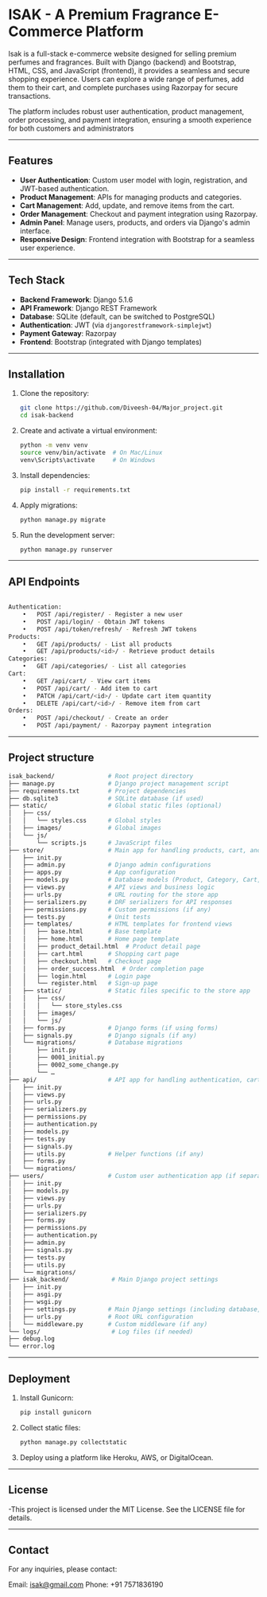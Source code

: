 # ISAK - A Premium Fragrance E-Commerce Platform

Isak is a full-stack e-commerce website designed for selling premium perfumes and fragrances. Built with Django (backend) and Bootstrap, HTML, CSS, and JavaScript (frontend), it provides a seamless and secure shopping experience. Users can explore a wide range of perfumes, add them to their cart, and complete purchases using Razorpay for secure transactions.

The platform includes robust user authentication, product management, order processing, and payment integration, ensuring a smooth experience for both customers and administrators

---

## Features

- **User Authentication**: Custom user model with login, registration, and JWT-based authentication.
- **Product Management**: APIs for managing products and categories.
- **Cart Management**: Add, update, and remove items from the cart.
- **Order Management**: Checkout and payment integration using Razorpay.
- **Admin Panel**: Manage users, products, and orders via Django's admin interface.
- **Responsive Design**: Frontend integration with Bootstrap for a seamless user experience.

---

## Tech Stack

- **Backend Framework**: Django 5.1.6
- **API Framework**: Django REST Framework
- **Database**: SQLite (default, can be switched to PostgreSQL)
- **Authentication**: JWT (via `djangorestframework-simplejwt`)
- **Payment Gateway**: Razorpay
- **Frontend**: Bootstrap (integrated with Django templates)

---

## Installation

1. Clone the repository:
   ```bash
   git clone https://github.com/Diveesh-04/Major_project.git
   cd isak-backend
   
2. Create and activate a virtual environment:
   ```bash
   python -m venv venv
   source venv/bin/activate  # On Mac/Linux
   venv\Scripts\activate     # On Windows
   
3. Install dependencies:
   ```bash
   pip install -r requirements.txt

4. Apply migrations:
   ```bash
   python manage.py migrate

5. Run the development server:
   ```bash
   python manage.py runserver

---

## API Endpoints
```bash

Authentication:
	•	POST /api/register/ - Register a new user
	•	POST /api/login/ - Obtain JWT tokens
	•	POST /api/token/refresh/ - Refresh JWT tokens
Products:
	•	GET /api/products/ - List all products
	•	GET /api/products/<id>/ - Retrieve product details
Categories:
	•	GET /api/categories/ - List all categories
Cart:
	•	GET /api/cart/ - View cart items
	•	POST /api/cart/ - Add item to cart
	•	PATCH /api/cart/<id>/ - Update cart item quantity
	•	DELETE /api/cart/<id>/ - Remove item from cart
Orders:
	•	POST /api/checkout/ - Create an order
	•	POST /api/payment/ - Razorpay payment integration
```
---

## Project structure
```bash
isak_backend/               # Root project directory
├── manage.py               # Django project management script
├── requirements.txt        # Project dependencies
├── db.sqlite3              # SQLite database (if used)
├── static/                 # Global static files (optional)
│   ├── css/
│   │   └── styles.css      # Global styles
│   ├── images/             # Global images
│   └── js/
│       └── scripts.js      # JavaScript files
├── store/                  # Main app for handling products, cart, and orders
│   ├── init.py
│   ├── admin.py            # Django admin configurations
│   ├── apps.py             # App configuration
│   ├── models.py           # Database models (Product, Category, Cart, Order, etc.)
│   ├── views.py            # API views and business logic
│   ├── urls.py             # URL routing for the store app
│   ├── serializers.py      # DRF serializers for API responses
│   ├── permissions.py      # Custom permissions (if any)
│   ├── tests.py            # Unit tests
│   ├── templates/          # HTML templates for frontend views
│   │   ├── base.html       # Base template
│   │   ├── home.html       # Home page template
│   │   ├── product_detail.html  # Product detail page
│   │   ├── cart.html       # Shopping cart page
│   │   ├── checkout.html   # Checkout page
│   │   ├── order_success.html  # Order completion page
│   │   ├── login.html      # Login page
│   │   └── register.html   # Sign-up page
│   ├── static/             # Static files specific to the store app
│   │   ├── css/
│   │   │   └── store_styles.css
│   │   ├── images/
│   │   └── js/
│   ├── forms.py            # Django forms (if using forms)
│   ├── signals.py          # Django signals (if any)
│   └── migrations/         # Database migrations
│       ├── init.py
│       ├── 0001_initial.py
│       ├── 0002_some_change.py
│       └── …
├── api/                    # API app for handling authentication, cart, etc.
│   ├── init.py
│   ├── views.py
│   ├── urls.py
│   ├── serializers.py
│   ├── permissions.py
│   ├── authentication.py
│   ├── models.py
│   ├── tests.py
│   ├── signals.py
│   ├── utils.py            # Helper functions (if any)
│   ├── forms.py
│   └── migrations/
├── users/                  # Custom user authentication app (if separate)
│   ├── init.py
│   ├── models.py
│   ├── views.py
│   ├── urls.py
│   ├── serializers.py
│   ├── forms.py
│   ├── permissions.py
│   ├── authentication.py
│   ├── admin.py
│   ├── signals.py
│   ├── tests.py
│   ├── utils.py
│   └── migrations/
├── isak_backend/            # Main Django project settings
│   ├── init.py
│   ├── asgi.py
│   ├── wsgi.py
│   ├── settings.py         # Main Django settings (including database, static files, etc.)
│   ├── urls.py             # Root URL configuration
│   └── middleware.py       # Custom middleware (if any)
└── logs/                    # Log files (if needed)
├── debug.log
└── error.log
```
---

## Deployment

1. Install Gunicorn:
   ```bash
   pip install gunicorn

2. Collect static files:
   ```bash
   python manage.py collectstatic

3. Deploy using a platform like Heroku, AWS, or DigitalOcean.

---

## License

-This project is licensed under the MIT License. See the LICENSE file for details.

---

## Contact

For any inquiries, please contact:

Email: isak@gmail.com
Phone: +91 7571836190





